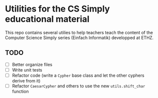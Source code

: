 # Utilities for the CS Simply educational material

This repo contains several utilies to help teachers teach the content of the
Computer Science Simply series (Einfach Informatik) developped at ETHZ.

## TODO

- [ ] Better organize files
- [ ] Write unit tests
- [ ] Refactor code (write a `Cypher` base class and let the other cyphers
      derive from it)
- [ ] Refactor `CaesarCypher` and others to use the new `utils.shift_char` function
